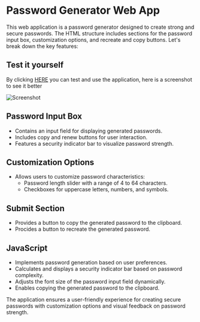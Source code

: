 
# Password Generator Web App

This web application is a password generator designed to create strong and secure passwords. The HTML structure includes sections for the password input box, customization options, and recreate and copy buttons. Let's break down the key features:

## Test it yourself
By clicking [HERE](https://fs-kayky.github.io/gerador-senhas/) you can test and use the application, here is a screenshot to see it better


![Screenshot](https://i.imgur.com/jItJ8cH.png)


## Password Input Box
- Contains an input field for displaying generated passwords.
- Includes copy and renew buttons for user interaction.
- Features a security indicator bar to visualize password strength.

## Customization Options
- Allows users to customize password characteristics:
  - Password length slider with a range of 4 to 64 characters.
  - Checkboxes for uppercase letters, numbers, and symbols.

## Submit Section
- Provides a button to copy the generated password to the clipboard.
- Procides a button to recreate the generated password.

## JavaScript
- Implements password generation based on user preferences.
- Calculates and displays a security indicator bar based on password complexity.
- Adjusts the font size of the password input field dynamically.
- Enables copying the generated password to the clipboard.

The application ensures a user-friendly experience for creating secure passwords with customization options and visual feedback on password strength.
